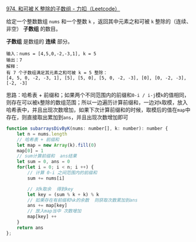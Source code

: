 [974. 和可被 K 整除的子数组 - 力扣（Leetcode）](https://leetcode.cn/problems/subarray-sums-divisible-by-k/description/)

给定一个整数数组 `nums` 和一个整数 `k` ，返回其中元素之和可被 `k` 整除的（连续、非空） **子数组** 的数目。

**子数组** 是数组的 **连续** 部分。

```
输入：nums = [4,5,0,-2,-3,1], k = 5
输出：7
解释：
有 7 个子数组满足其元素之和可被 k = 5 整除：
[4, 5, 0, -2, -3, 1], [5], [5, 0], [5, 0, -2, -3], [0], [0, -2, -3], [-2, -3]
```

思路：哈希表 + 前缀和；如果两个不同范围内的前缀和`0-i / i-j`模`k`的值相同，则存在可以被`k`整除的数组范围；所以一边遍历计算前缀和，一边对`k`取模，放入哈希表中，并且出现次数增加，如果下次计算前缀和的时候，取模后的值在`map`中存在，则直接取出累加到`ans`，并且出现次数增加即可

```javascript
function subarraysDivByK(nums: number[], k: number): number {
    let n = nums.length
    // 哈希表 + 前缀和
    let map = new Array(k).fill(0)
    map[0] = 1
    // sum计算前缀和  ans结果
    let sum = 0, ans = 0
    for(let i = 0; i < n; i ++) {
        // 计算 0-i 之间范围内的前缀和
        sum += nums[i]

        // 对k取余  得到key  
        let key = (sum % k + k) % k
        // 如果存在有前缀和%k的余数  则获取次数累加到ans
        ans += map[key]
        // 放入map当中 次数增加
        map[key] ++
    }
    return ans
};
```

